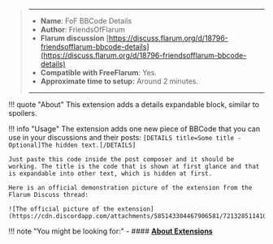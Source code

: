 > ---
> - **Name**: FoF BBCode Details
> - **Author**: FriendsOfFlarum
> - **Flarum discussion** [https://discuss.flarum.org/d/18796-friendsofflarum-bbcode-details](https://discuss.flarum.org/d/18796-friendsofflarum-bbcode-details)
> - **Compatible with FreeFlarum**: Yes.
> - **Approximate time to setup:** Around 2 minutes.
>
> ---

!!! quote "About"
    This extension adds a details expandable block, similar to spoilers.
    
!!! info "Usage"
    The extension adds one new piece of BBCode that you can use in your discussions and their posts: `[DETAILS title=Some title - Optional]The hidden text.[/DETAILS]`
    
    Just paste this code inside the post composer and it should be working. The title is the code that is shown at first glance and that is expandable into other text, which is hidden at first.
    
    Here is an official demonstration picture of the extension from the Flarum Discuss thread:
    
    ![The official picture of the extension](https://cdn.discordapp.com/attachments/585143304467906581/721328511410897036/68747470733a2f2f692e696d6775722e636f6d2f6d6d744353334d2e706e67.png)

!!! note "You might be looking for:"
    - #### **[About Extensions](/docs/how-to/extensions/about-extensions/)**
